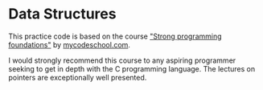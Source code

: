# Data Structures

This practice code is based on the course ["Strong programming foundations"](https://www.youtube.com/channel/UClEEsT7DkdVO_fkrBw0OTrA)
by [mycodeschool.com](http://www.mycodeschool.com/).

I would strongly recommend this course to any aspiring programmer seeking to get in depth with
the C programming language. The lectures on pointers are exceptionally well presented.
